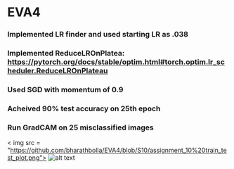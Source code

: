 # EVA4
### Implemented LR finder and used starting LR as .038
### Implemented ReduceLROnPlatea: https://pytorch.org/docs/stable/optim.html#torch.optim.lr_scheduler.ReduceLROnPlateau
### Used SGD with momentum of 0.9
### Acheived 90% test accuracy on 25th epoch
### Run GradCAM on 25 misclassified images
< img src = "https://github.com/bharathbolla/EVA4/blob/S10/assignment_10%20train_test_plot.png">
![alt text]("https://github.com/bharathbolla/EVA4/blob/S10/assignment_10%20train_test_plot.png)
